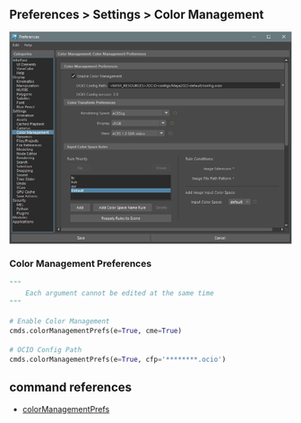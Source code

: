 ## Preferences > Settings > Color Management

![Color Management (1)](./images/Pref_Settings_ColorManagement_1.png)

### Color Management Preferences
```python
"""
    Each argument cannot be edited at the same time
"""

# Enable Color Management
cmds.colorManagementPrefs(e=True, cme=True)

# OCIO Config Path
cmds.colorManagementPrefs(e=True, cfp='********.ocio')
```

<!-- ![Color Management (2)](./images/Pref_Settings_ColorManagement_2.png)-->

## command references
* [colorManagementPrefs](https://help.autodesk.com/cloudhelp/2023/ENU/Maya-Tech-Docs/CommandsPython/colorManagementPrefs.html)